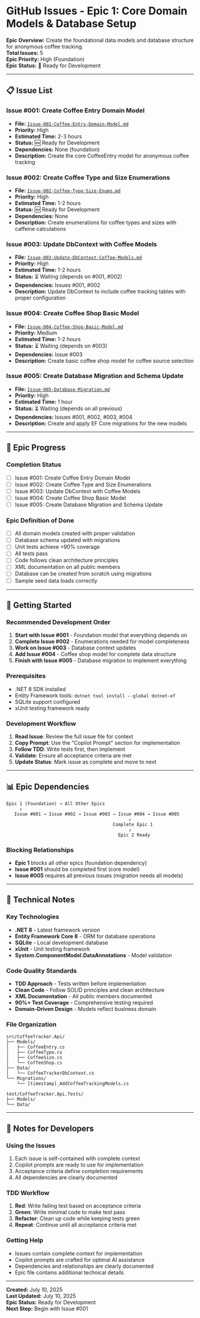 # GitHub Issues - Epic 1: Core Domain Models & Database Setup

**Epic Overview:** Create the foundational data models and database structure for anonymous coffee tracking.  
**Total Issues:** 5  
**Epic Priority:** High (Foundation)  
**Epic Status:** 🚧 Ready for Development  

---

## 📋 Issue List

### Issue #001: Create Coffee Entry Domain Model
- **File:** [`Issue-001-Coffee-Entry-Domain-Model.md`](./Issue-001-Coffee-Entry-Domain-Model.md)
- **Priority:** High
- **Estimated Time:** 2-3 hours
- **Status:** 🆕 Ready for Development
- **Dependencies:** None (foundation)
- **Description:** Create the core CoffeeEntry model for anonymous coffee tracking

### Issue #002: Create Coffee Type and Size Enumerations  
- **File:** [`Issue-002-Coffee-Type-Size-Enums.md`](./Issue-002-Coffee-Type-Size-Enums.md)
- **Priority:** High
- **Estimated Time:** 1-2 hours
- **Status:** 🆕 Ready for Development
- **Dependencies:** None
- **Description:** Create enumerations for coffee types and sizes with caffeine calculations

### Issue #003: Update DbContext with Coffee Models
- **File:** [`Issue-003-Update-DbContext-Coffee-Models.md`](./Issue-003-Update-DbContext-Coffee-Models.md)
- **Priority:** High
- **Estimated Time:** 1-2 hours
- **Status:** ⏳ Waiting (depends on #001, #002)
- **Dependencies:** Issues #001, #002
- **Description:** Update DbContext to include coffee tracking tables with proper configuration

### Issue #004: Create Coffee Shop Basic Model
- **File:** [`Issue-004-Coffee-Shop-Basic-Model.md`](./Issue-004-Coffee-Shop-Basic-Model.md)
- **Priority:** Medium
- **Estimated Time:** 1-2 hours
- **Status:** ⏳ Waiting (depends on #003)
- **Dependencies:** Issue #003
- **Description:** Create basic coffee shop model for coffee source selection

### Issue #005: Create Database Migration and Schema Update
- **File:** [`Issue-005-Database-Migration.md`](./Issue-005-Database-Migration.md)
- **Priority:** High
- **Estimated Time:** 1 hour
- **Status:** ⏳ Waiting (depends on all previous)
- **Dependencies:** Issues #001, #002, #003, #004
- **Description:** Create and apply EF Core migrations for the new models

---

## 🎯 Epic Progress

### Completion Status
- [ ] Issue #001: Create Coffee Entry Domain Model
- [ ] Issue #002: Create Coffee Type and Size Enumerations
- [ ] Issue #003: Update DbContext with Coffee Models
- [ ] Issue #004: Create Coffee Shop Basic Model
- [ ] Issue #005: Create Database Migration and Schema Update

### Epic Definition of Done
- [ ] All domain models created with proper validation
- [ ] Database schema updated with migrations
- [ ] Unit tests achieve >90% coverage
- [ ] All tests pass
- [ ] Code follows clean architecture principles
- [ ] XML documentation on all public members
- [ ] Database can be created from scratch using migrations
- [ ] Sample seed data loads correctly

---

## 🚀 Getting Started

### Recommended Development Order
1. **Start with Issue #001** - Foundation model that everything depends on
2. **Complete Issue #002** - Enumerations needed for model completeness
3. **Work on Issue #003** - Database context updates
4. **Add Issue #004** - Coffee shop model for complete data structure
5. **Finish with Issue #005** - Database migration to implement everything

### Prerequisites
- .NET 8 SDK installed
- Entity Framework tools: `dotnet tool install --global dotnet-ef`
- SQLite support configured
- xUnit testing framework ready

### Development Workflow
1. **Read Issue**: Review the full issue file for context
2. **Copy Prompt**: Use the "Copilot Prompt" section for implementation
3. **Follow TDD**: Write tests first, then implement
4. **Validate**: Ensure all acceptance criteria are met
5. **Update Status**: Mark issue as complete and move to next

---

## 📊 Epic Dependencies

```
Epic 1 (Foundation) → All Other Epics
     ↓
   Issue #001 → Issue #002 → Issue #003 → Issue #004 → Issue #005
                                              ↓
                                        Complete Epic 1
                                              ↓
                                          Epic 2 Ready
```

### Blocking Relationships
- **Epic 1** blocks all other epics (foundation dependency)
- **Issue #001** should be completed first (core model)
- **Issue #005** requires all previous issues (migration needs all models)

---

## 🔧 Technical Notes

### Key Technologies
- **.NET 8** - Latest framework version
- **Entity Framework Core 8** - ORM for database operations
- **SQLite** - Local development database
- **xUnit** - Unit testing framework
- **System.ComponentModel.DataAnnotations** - Model validation

### Code Quality Standards
- **TDD Approach** - Tests written before implementation
- **Clean Code** - Follow SOLID principles and clean architecture
- **XML Documentation** - All public members documented
- **90%+ Test Coverage** - Comprehensive testing required
- **Domain-Driven Design** - Models reflect business domain

### File Organization
```
src/CoffeeTracker.Api/
├── Models/
│   ├── CoffeeEntry.cs
│   ├── CoffeeType.cs
│   ├── CoffeeSize.cs
│   └── CoffeeShop.cs
├── Data/
│   └── CoffeeTrackerDbContext.cs
└── Migrations/
    └── [timestamp]_AddCoffeeTrackingModels.cs

test/CoffeeTracker.Api.Tests/
├── Models/
└── Data/
```

---

## 📝 Notes for Developers

### Using the Issues
1. Each issue is self-contained with complete context
2. Copilot prompts are ready to use for implementation  
3. Acceptance criteria define completion requirements
4. All dependencies are clearly documented

### TDD Workflow
1. **Red**: Write failing test based on acceptance criteria
2. **Green**: Write minimal code to make test pass
3. **Refactor**: Clean up code while keeping tests green
4. **Repeat**: Continue until all acceptance criteria met

### Getting Help
- Issues contain complete context for implementation
- Copilot prompts are crafted for optimal AI assistance
- Dependencies and relationships are clearly documented
- Epic file contains additional technical details

---

**Created:** July 10, 2025  
**Last Updated:** July 10, 2025  
**Epic Status:** Ready for Development  
**Next Step:** Begin with Issue #001
